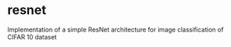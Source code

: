 # resnet
Implementation of a simple ResNet architecture for image classification of CIFAR 10 dataset
